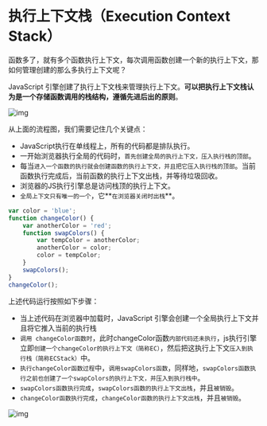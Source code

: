 # 执行上下文栈（Execution Context Stack）

函数多了，就有多个函数执行上下文，每次调用函数创建一个新的执行上下文，那如何管理创建的那么多执行上下文呢？

JavaScript 引擎创建了执行上下文栈来管理执行上下文。**可以把执行上下文栈认为是一个存储函数调用的栈结构，遵循先进后出的原则**。

![img](https://segmentfault.com/img/remote/1460000018550122?w=486&h=238)

从上面的流程图，我们需要记住几个关键点：

- JavaScript执行在单线程上，所有的代码都是排队执行。
- 一开始浏览器执行全局的代码时，`首先创建全局的执行上下文，压入执行栈的顶部`。
- 每当`进入一个函数的执行就会创建函数的执行上下文，并且把它压入执行栈的顶部`。当前函数执行完成后，当前函数的执行上下文出栈，并等待垃圾回收。
- 浏览器的JS执行引擎总是访问栈顶的执行上下文。
- `全局上下文只有唯一的一个`，它**`在浏览器关闭时出栈`**。





``` javascript
var color = 'blue';
function changeColor() {
    var anotherColor = 'red';
    function swapColors() {
        var tempColor = anotherColor;
        anotherColor = color;
        color = tempColor;
    }
    swapColors();
}
changeColor();
```

上述代码运行按照如下步骤：

- 当上述代码在浏览器中加载时，JavaScript 引擎会创建一个全局执行上下文并且将它推入当前的执行栈
- `调用 changeColor函数时`，此时changeColor函数`内部代码还未执行`，js执行引擎立即`创建一个changeColor的执行上下文（简称EC）`，然后把这执行上下文`压入到执行栈（简称ECStack）`中。
- `执行changeColor函数过程`中，`调用swapColors函数`，同样地，`swapColors函数执行之前也创建了一个swapColors的执行上下文，并压入到执行栈中`。
- `swapColors函数执行完成`，`swapColors函数的执行上下文出栈`，并且`被销毁`。
- `changeColor函数执行完成`，`changeColor函数的执行上下文出栈`，并且`被销毁`。

![img](https://segmentfault.com/img/remote/1460000018550123?w=1180&h=320)